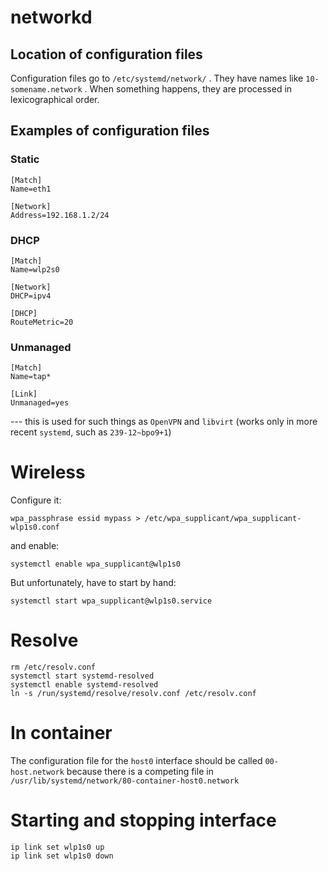networkd
========

Location of configuration files
-------------------------------

Configuration files go to `/etc/systemd/network/` . They have names
like `10-somename.network` . When something happens, they are processed
in lexicographical order. 

Examples of configuration files
-------------------------------

### Static

    [Match]
    Name=eth1

    [Network]
    Address=192.168.1.2/24

### DHCP

    [Match]
    Name=wlp2s0

    [Network]
    DHCP=ipv4
    
    [DHCP]
    RouteMetric=20

### Unmanaged

    [Match]
    Name=tap*
    
    [Link]
    Unmanaged=yes

--- this is used for such things as `OpenVPN` and `libvirt` (works only in more recent `systemd`, such as `239-12~bpo9+1`)

Wireless
========

Configure it:

    wpa_passphrase essid mypass > /etc/wpa_supplicant/wpa_supplicant-wlp1s0.conf

and enable:

    systemctl enable wpa_supplicant@wlp1s0

But unfortunately, have to start by hand:

    systemctl start wpa_supplicant@wlp1s0.service


Resolve
=======

    rm /etc/resolv.conf
    systemctl start systemd-resolved
    systemctl enable systemd-resolved
    ln -s /run/systemd/resolve/resolv.conf /etc/resolv.conf


In container
============

The configuration file for the `host0` interface should be called `00-host.network` because there is
a competing file in `/usr/lib/systemd/network/80-container-host0.network`

Starting and stopping interface
===============================

    ip link set wlp1s0 up
    ip link set wlp1s0 down




